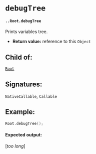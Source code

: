 # `debugTree`

#### `..Root.debugTree`

Prints variables tree.

* **Return value:** reference to this `Object`

## Child of:

[`Root`](docs..Root.md)

## Signatures:

`NativeCallable`, `Callable`

## Example:

```c
Root.debugTree();
```

#### Expected output:

[_too long_]
